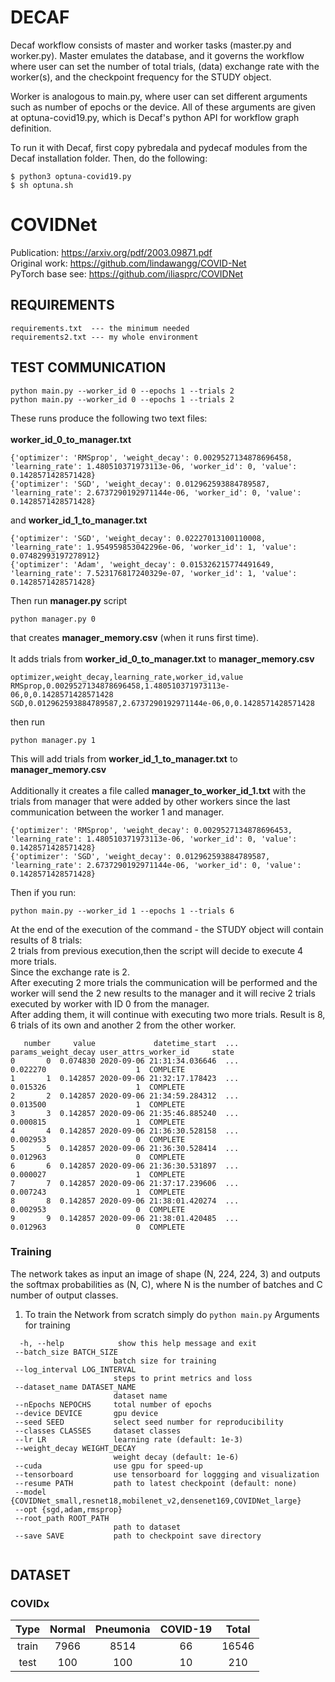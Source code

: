 #  DECAF

Decaf workflow consists of master and worker tasks (master.py and worker.py). Master emulates the database, and it governs the workflow where
user can set the number of total trials, (data) exchange rate with the worker(s), and the checkpoint frequency for the STUDY object.

Worker is analogous to main.py, where user can set different arguments such as number of epochs or the device.
All of these arguments are given at optuna-covid19.py, which is Decaf's python API for workflow graph definition.

To run it with Decaf, first copy pybredala and pydecaf modules from the Decaf installation folder. Then, do the following:
```
$ python3 optuna-covid19.py
$ sh optuna.sh
```

# COVIDNet

Publication: https://arxiv.org/pdf/2003.09871.pdf <br>
Original work: https://github.com/lindawangg/COVID-Net <br>
PyTorch base see: https://github.com/iliasprc/COVIDNet


## REQUIREMENTS
```
requirements.txt  --- the minimum needed
requirements2.txt --- my whole environment
```
## TEST COMMUNICATION
```
python main.py --worker_id 0 --epochs 1 --trials 2
python main.py --worker_id 0 --epochs 1 --trials 2
```
These runs produce the following two text files: <br>
<br>
**worker_id_0_to_manager.txt**

```
{'optimizer': 'RMSprop', 'weight_decay': 0.0029527134878696458, 'learning_rate': 1.480510371973113e-06, 'worker_id': 0, 'value': 0.1428571428571428}
{'optimizer': 'SGD', 'weight_decay': 0.012962593884789587, 'learning_rate': 2.6737290192971144e-06, 'worker_id': 0, 'value': 0.1428571428571428}
```
and **worker_id_1_to_manager.txt**
```
{'optimizer': 'SGD', 'weight_decay': 0.02227013100110008, 'learning_rate': 1.954959853042296e-06, 'worker_id': 1, 'value': 0.07482993197278912}
{'optimizer': 'Adam', 'weight_decay': 0.015326215774491649, 'learning_rate': 7.523176817240329e-07, 'worker_id': 1, 'value': 0.1428571428571428}
```

Then run **manager.py** script
```
python manager.py 0
```

that creates **manager_memory.csv** (when it runs first time). <br>
<br>
It adds trials from **worker_id_0_to_manager.txt** to **manager_memory.csv**

```
optimizer,weight_decay,learning_rate,worker_id,value
RMSprop,0.0029527134878696458,1.480510371973113e-06,0,0.1428571428571428
SGD,0.012962593884789587,2.6737290192971144e-06,0,0.1428571428571428
```
then run

```
python manager.py 1
```
This will add trials from **worker_id_1_to_manager.txt** to **manager_memory.csv**  <br>
<br>
Additionally it creates a file called **manager_to_worker_id_1.txt** with the trials from manager that
were added by other workers since the last communication between the worker 1 and manager.

```
{'optimizer': 'RMSprop', 'weight_decay': 0.0029527134878696453, 'learning_rate': 1.480510371973113e-06, 'worker_id': 0, 'value': 0.1428571428571428}
{'optimizer': 'SGD', 'weight_decay': 0.012962593884789587, 'learning_rate': 2.6737290192971144e-06, 'worker_id': 0, 'value': 0.1428571428571428}

```
Then if you run:
```
python main.py --worker_id 1 --epochs 1 --trials 6
```
At the end of the execution of the command - the STUDY object will contain results of 8 trials:<br>
2 trials from previous execution,then the script will decide to execute 4 more trials. <br>
Since the exchange rate is 2.<br>
After executing 2 more trials the communication will be performed and the worker will send the 2 new results to the manager and it will recive 2 trials executed by worker with ID 0 from the manager. <br>
After adding them, it will continue with executing two more trials. Result is 8, 6 trials of its own and another 2 from the other worker.
```
   number     value             datetime_start  ... params_weight_decay user_attrs_worker_id     state
0       0  0.074830 2020-09-06 21:31:34.036646  ...            0.022270                    1  COMPLETE
1       1  0.142857 2020-09-06 21:32:17.178423  ...            0.015326                    1  COMPLETE
2       2  0.142857 2020-09-06 21:34:59.284312  ...            0.013500                    1  COMPLETE
3       3  0.142857 2020-09-06 21:35:46.885240  ...            0.000815                    1  COMPLETE
4       4  0.142857 2020-09-06 21:36:30.528158  ...            0.002953                    0  COMPLETE
5       5  0.142857 2020-09-06 21:36:30.528414  ...            0.012963                    0  COMPLETE
6       6  0.142857 2020-09-06 21:36:30.531897  ...            0.000027                    1  COMPLETE
7       7  0.142857 2020-09-06 21:37:17.239606  ...            0.007243                    1  COMPLETE
8       8  0.142857 2020-09-06 21:38:01.420274  ...            0.002953                    0  COMPLETE
9       9  0.142857 2020-09-06 21:38:01.420485  ...            0.012963                    0  COMPLETE

```

### Training

The network takes as input an image of shape (N, 224, 224, 3) and outputs the softmax probabilities as (N, C), where N is the number of batches and C number of output classes.

1. To train the Network from scratch simply do `python main.py` 
 Arguments for training 
 ```
   -h, --help            show this help message and exit
  --batch_size BATCH_SIZE
                        batch size for training
  --log_interval LOG_INTERVAL
                        steps to print metrics and loss
  --dataset_name DATASET_NAME
                        dataset name
  --nEpochs NEPOCHS     total number of epochs
  --device DEVICE       gpu device
  --seed SEED           select seed number for reproducibility
  --classes CLASSES     dataset classes
  --lr LR               learning rate (default: 1e-3)
  --weight_decay WEIGHT_DECAY
                        weight decay (default: 1e-6)
  --cuda                use gpu for speed-up
  --tensorboard         use tensorboard for loggging and visualization
  --resume PATH         path to latest checkpoint (default: none)
  --model {COVIDNet_small,resnet18,mobilenet_v2,densenet169,COVIDNet_large}
  --opt {sgd,adam,rmsprop}
  --root_path ROOT_PATH
                        path to dataset
  --save SAVE           path to checkpoint save directory


```

## DATASET


###  COVIDx 



|  Type | Normal | Pneumonia | COVID-19 | Total |
|:-----:|:------:|:---------:|:--------:|:-----:|
| train |  7966  |    8514   |    66    | 16546 |
|  test |   100  |     100   |    10    |   210 |

